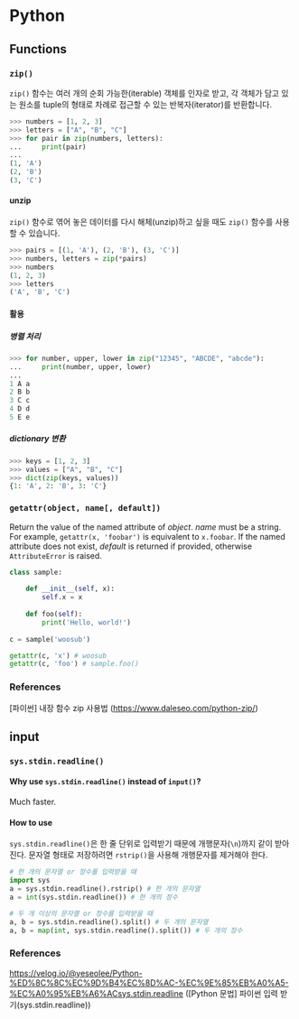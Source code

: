 # Python

## Functions

### `zip()`

`zip()` 함수는 여러 개의 순회 가능한(iterable) 객체를 인자로 받고, 각 객체가 담고 있는 원소를 tuple의 형태로 차례로 접근할 수 있는 반복자(iterator)를 반환합니다.

```python
>>> numbers = [1, 2, 3]
>>> letters = ["A", "B", "C"]
>>> for pair in zip(numbers, letters):
...     print(pair)
...
(1, 'A')
(2, 'B')
(3, 'C')
```

#### unzip

`zip()` 함수로 엮어 놓은 데이터를 다시 해체(unzip)하고 싶을 때도 `zip()` 함수를 사용할 수 있습니다.

```python
>>> pairs = [(1, 'A'), (2, 'B'), (3, 'C')]
>>> numbers, letters = zip(*pairs)
>>> numbers
(1, 2, 3)
>>> letters
('A', 'B', 'C')
```

#### 활용

##### 병렬 처리

```python
>>> for number, upper, lower in zip("12345", "ABCDE", "abcde"):
...     print(number, upper, lower)
...
1 A a
2 B b
3 C c
4 D d
5 E e
```

##### dictionary 변환

```python
>>> keys = [1, 2, 3]
>>> values = ["A", "B", "C"]
>>> dict(zip(keys, values))
{1: 'A', 2: 'B', 3: 'C'}
```

### `getattr(object, name[, default])`

Return the value of the named attribute of *object*. *name* must be a string. For example, `getattr(x, 'foobar')` is equivalent to `x.foobar`. If the named attribute does not exist, *default* is returned if provided, otherwise `AttributeError` is raised.

```python
class sample:
    
    def __init__(self, x):
        self.x = x
    
    def foo(self):
        print('Hello, world!')
        
c = sample('woosub')

getattr(c, 'x') # woosub
getattr(c, 'foo') # sample.foo()
```

### References

[파이썬] 내장 함수 zip 사용법 (https://www.daleseo.com/python-zip/)



## input

### `sys.stdin.readline()`

#### Why use `sys.stdin.readline()` instead of `input()`?

Much faster.

#### How to use

`sys.stdin.readline()`은 한 줄 단위로 입력받기 때문에 개행문자(`\n`)까지 같이 받아진다. 문자열 형태로 저장하려면 `rstrip()`을 사용해 개행문자를 제거해야 한다.

```python
# 한 개의 문자열 or 정수를 입력받을 때
import sys
a = sys.stdin.readline().rstrip() # 한 개의 문자열
a = int(sys.stdin.readline()) # 한 개의 정수
```

```python
# 두 개 이상의 문자열 or 정수를 입력받을 때
a, b = sys.stdin.readline().split() # 두 개의 문자열
a, b = map(int, sys.stdin.readline().split()) # 두 개의 정수
```
### References

https://velog.io/@yeseolee/Python-%ED%8C%8C%EC%9D%B4%EC%8D%AC-%EC%9E%85%EB%A0%A5-%EC%A0%95%EB%A6%ACsys.stdin.readline ([Python 문법] 파이썬 입력 받기(sys.stdin.readline))

